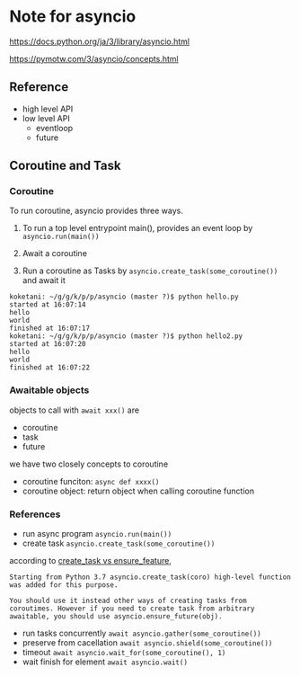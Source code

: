 # Note for asyncio

<https://docs.python.org/ja/3/library/asyncio.html>

<https://pymotw.com/3/asyncio/concepts.html>

## Reference

- high level API
- low level API
  - eventloop
  - future

## Coroutine and Task

### Coroutine

To run coroutine, asyncio provides three ways.

1. To run a top level entrypoint main(), provides an event loop by `asyncio.run(main())`

2. Await a coroutine
3. Run a coroutine as Tasks by `asyncio.create_task(some_coroutine())` and await it

```
koketani: ~/g/g/k/p/p/asyncio (master ?)$ python hello.py
started at 16:07:14
hello
world
finished at 16:07:17
koketani: ~/g/g/k/p/p/asyncio (master ?)$ python hello2.py
started at 16:07:20
hello
world
finished at 16:07:22
```

### Awaitable objects

objects to call with `await xxx()` are

- coroutine
- task
- future

we have two closely concepts to coroutine

- coroutine funciton: `async def xxxx()`
- coroutine object: return object when calling coroutine function

### References

- run async program `asyncio.run(main())`
- create task `asyncio.create_task(some_coroutine())`

according to [create_task vs ensure_feature](https://stackoverflow.com/a/36415477),
```
Starting from Python 3.7 asyncio.create_task(coro) high-level function was added for this purpose.

You should use it instead other ways of creating tasks from coroutimes. However if you need to create task from arbitrary awaitable, you should use asyncio.ensure_future(obj).
```

- run tasks concurrently `await asyncio.gather(some_coroutine())`
- preserve from cacellation `await asyncio.shield(some_coroutine())`
- timeout `await asyncio.wait_for(some_coroutine(), 1)`
- wait finish for element `await asyncio.wait()`
